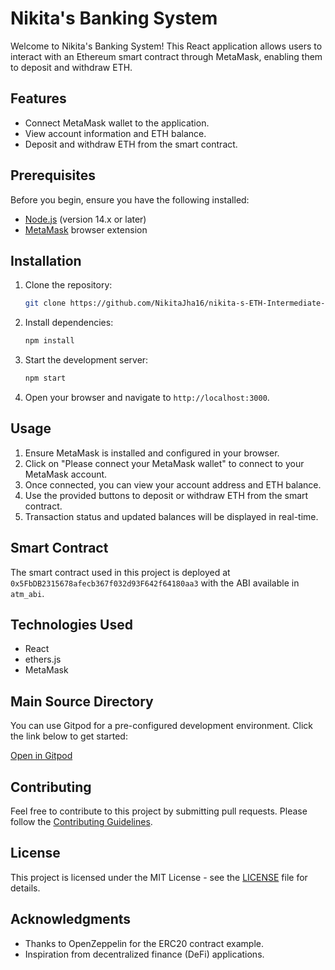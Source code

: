 # Nikita's Banking System

Welcome to Nikita's Banking System! This React application allows users to interact with an Ethereum smart contract through MetaMask, enabling them to deposit and withdraw ETH.

## Features

- Connect MetaMask wallet to the application.
- View account information and ETH balance.
- Deposit and withdraw ETH from the smart contract.

## Prerequisites

Before you begin, ensure you have the following installed:

- [Node.js](https://nodejs.org/) (version 14.x or later)
- [MetaMask](https://metamask.io/) browser extension

## Installation

1. Clone the repository:
   ```bash
   git clone https://github.com/NikitaJha16/nikita-s-ETH-Intermediate-2/tree/main
   ```

2. Install dependencies:
   ```bash
   npm install
   ```

3. Start the development server:
   ```bash
   npm start
   ```

4. Open your browser and navigate to `http://localhost:3000`.

## Usage

1. Ensure MetaMask is installed and configured in your browser.
2. Click on "Please connect your MetaMask wallet" to connect to your MetaMask account.
3. Once connected, you can view your account address and ETH balance.
4. Use the provided buttons to deposit or withdraw ETH from the smart contract.
5. Transaction status and updated balances will be displayed in real-time.

## Smart Contract

The smart contract used in this project is deployed at `0x5FbDB2315678afecb367f032d93F642f64180aa3` with the ABI available in `atm_abi`.

## Technologies Used

- React
- ethers.js
- MetaMask

## Main Source Directory

You can use Gitpod for a pre-configured development environment. Click the link below to get started:

[Open in Gitpod](https://gitpod.io/new/#https://github.com/MetacrafterChris/SCM-Starter)

## Contributing

Feel free to contribute to this project by submitting pull requests. Please follow the [Contributing Guidelines](CONTRIBUTING.md).

## License

This project is licensed under the MIT License - see the [LICENSE](LICENSE) file for details.

## Acknowledgments

- Thanks to OpenZeppelin for the ERC20 contract example.
- Inspiration from decentralized finance (DeFi) applications.

